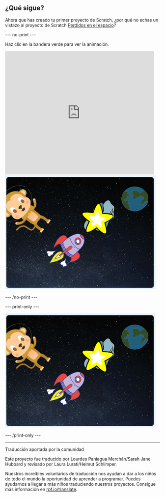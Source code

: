 ## ¿Qué sigue?

Ahora que has creado tu primer proyecto de Scratch, ¿por qué no echas un vistazo al proyecto de Scratch [Perdidos en el espacio](https://projects.raspberrypi.org/es-ES/projects/lost-in-space?utm_source=pathway&utm_medium=whatnext&utm_campaign=projects)?

--- no-print ---

Haz clic en la bandera verde para ver la animación.

<div class="scratch-preview">
  <iframe allowtransparency="true" width="485" height="402" src="https://scratch.mit.edu/projects/embed/350291645/?autostart=false" frameborder="0" scrolling="no"></iframe>
  <img src="images/space-final.png">
</div>

--- /no-print ---

--- print-only ---

![Proyecto terminado](images/space-final.png)

--- /print-only ---


***
Traducción aportada por la comunidad

Este proyecto fue traducido por Lourdes Paniagua Merchán/Sarah Jane Hubbard y revisado por Laura Lurati/Helmut Schlimper.

Nuestros increíbles voluntarios de traducción nos ayudan a dar a los niños de todo el mundo la oportunidad de aprender a programar. Puedes ayudarnos a llegar a más niños traduciendo nuestros proyectos. Consigue más información en [rpf.io/translate](https://rpf.io/translate).